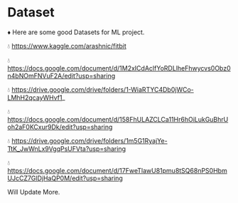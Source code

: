 # Dataset

♦️ Here are some good Datasets for ML project.

💧 https://www.kaggle.com/arashnic/fitbit

💧 https://docs.google.com/document/d/1M2xICdAclfYoRDLlheFhwycvs0Obz0n4bNOmFNVuF2A/edit?usp=sharing

💧 https://drive.google.com/drive/folders/1-WiaRTYC4Db0jWCo-LMhH2qcayWHvf1_

💧 https://docs.google.com/document/d/158FhULAZCLCa11Hr6hOiLukGuBhrUoh2aF0KCxur9Dk/edit?usp=sharing

💧 https://drive.google.com/drive/folders/1m5G1RyajYe-TtK_JwWnLx9VgqPsUFVta?usp=sharing

💧 https://docs.google.com/document/d/17FweTlawU81pmu8tSQ68nPS0HbmUJcCZ7GlDjHaQP0M/edit?usp=sharing

Will Update More.
